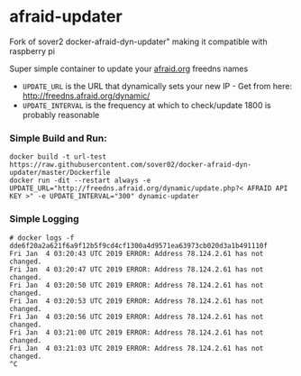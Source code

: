 # afraid-updater

Fork of sover2 docker-afraid-dyn-updater" making it compatible with raspberry pi

Super simple container to update your [afraid.org](https://freedns.afraid.org/dynamic/) freedns names


- `UPDATE_URL` is the URL that dynamically sets your new IP - Get from here: http://freedns.afraid.org/dynamic/
- `UPDATE_INTERVAL` is the frequency at which to check/update 1800 is probably reasonable

### Simple Build and Run:
```
docker build -t url-test https://raw.githubusercontent.com/sover02/docker-afraid-dyn-updater/master/Dockerfile
docker run -dit --restart always -e UPDATE_URL="http://freedns.afraid.org/dynamic/update.php?< AFRAID API KEY >" -e UPDATE_INTERVAL="300" dynamic-updater
```

### Simple Logging

```
# docker logs -f dde6f20a2a621f6a9f12b5f9cd4cf1300a4d9571ea63973cb020d3a1b491110f
Fri Jan  4 03:20:43 UTC 2019 ERROR: Address 78.124.2.61 has not changed.
Fri Jan  4 03:20:47 UTC 2019 ERROR: Address 78.124.2.61 has not changed.
Fri Jan  4 03:20:50 UTC 2019 ERROR: Address 78.124.2.61 has not changed.
Fri Jan  4 03:20:53 UTC 2019 ERROR: Address 78.124.2.61 has not changed.
Fri Jan  4 03:20:56 UTC 2019 ERROR: Address 78.124.2.61 has not changed.
Fri Jan  4 03:21:00 UTC 2019 ERROR: Address 78.124.2.61 has not changed.
Fri Jan  4 03:21:03 UTC 2019 ERROR: Address 78.124.2.61 has not changed.
^C
```
